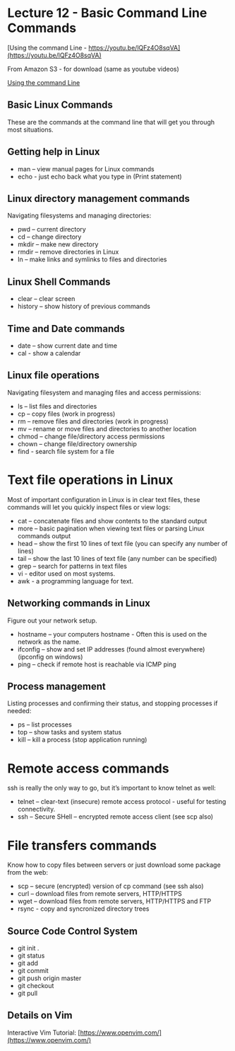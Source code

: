 # Lecture 12 - Basic Command Line Commands

[Using the command Line - https://youtu.be/lQFz4O8sqVA](https://youtu.be/lQFz4O8sqVA)<br>

From Amazon S3 - for download (same as youtube videos)

[Using the command Line](http://uw-s20-2015.s3.amazonaws.com/1015-L-12-command-line-overview.mp4)<br>

## Basic Linux Commands

These are the commands at the command line that will get you through most situations.

## Getting help in Linux

- man – view manual pages for Linux commands
- echo - just echo back what you type in (Print statement)

## Linux directory management commands

Navigating filesystems and managing directories:

- pwd – current directory
- cd – change directory
- mkdir – make new directory
- rmdir – remove directories in Linux
- ln – make links and symlinks to files and directories

## Linux Shell Commands

- clear – clear screen
- history – show history of previous commands

## Time and Date commands

- date – show current date and time
- cal - show a calendar


## Linux file operations

Navigating filesystem and managing files and access permissions:

- ls – list files and directories
- cp – copy files (work in progress)
- rm – remove files and directories (work in progress)
- mv – rename or move files and directories to another location
- chmod – change file/directory access permissions
- chown – change file/directory ownership
- find - search file system for a file

# Text file operations in Linux

Most of important configuration in Linux is in clear text files, these commands will let you quickly inspect files or view logs:

- cat – concatenate files and show contents to the standard output
- more – basic pagination when viewing text files or parsing Linux commands output
- head – show the first 10 lines of text file (you can specify any number of lines)
- tail – show the last 10 lines of text file (any number can be specified)
- grep – search for patterns in text files
- vi - editor used on most systems.
- awk - a programming language for text.

## Networking commands in Linux

Figure out your network setup.

- hostname – your computers hostname - Often this is used on the network as the name.
- ifconfig – show and set IP addresses (found almost everywhere) (ipconfig on windows)
- ping – check if remote host is reachable via ICMP ping

## Process management

Listing processes and confirming their status, and stopping processes if needed:

- ps – list processes
- top – show tasks and system status
- kill – kill a process (stop application running)


# Remote access commands

ssh is really the only way to go, but it’s important to know telnet as well:

- telnet – clear-text (insecure) remote access protocol - useful for testing connectivity.
- ssh – Secure SHell – encrypted remote access client (see scp also)

# File transfers commands

Know how to copy files between servers or just download some package from the web:

- scp – secure (encrypted) version of cp command (see ssh also)
- curl – download files from remote servers, HTTP/HTTPS 
- wget – download files from remote servers, HTTP/HTTPS and FTP
- rsync - copy and syncronized directory trees

## Source Code Control System

- git init .
- git status
- git add 
- git commit
- git push origin master
- git checkout
- git pull


## Details on Vim

Interactive Vim Tutorial: [https://www.openvim.com/](https://www.openvim.com/)


